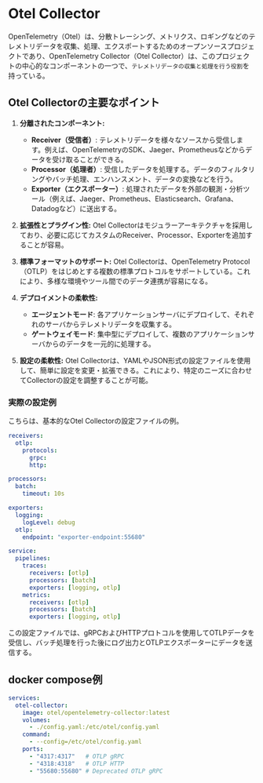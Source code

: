 # Otel Collector

OpenTelemetry（Otel）は、分散トレーシング、メトリクス、ロギングなどのテレメトリデータを収集、処理、エクスポートするためのオープンソースプロジェクトであり、OpenTelemetry Collector（Otel Collector）は、このプロジェクトの中心的なコンポーネントの一つで、`テレメトリデータの収集と処理を行う役割`を持っている。

## Otel Collectorの主要なポイント

1. **分離されたコンポーネント:**
   - **Receiver（受信者）**: テレメトリデータを様々なソースから受信します。例えば、OpenTelemetryのSDK、Jaeger、Prometheusなどからデータを受け取ることができる。
   - **Processor（処理者）**: 受信したデータを処理する。データのフィルタリングやバッチ処理、エンハンスメント、データの変換などを行う。
   - **Exporter（エクスポーター）**: 処理されたデータを外部の観測・分析ツール（例えば、Jaeger、Prometheus、Elasticsearch、Grafana、Datadogなど）に送出する。

2. **拡張性とプラグイン性:**
   Otel Collectorはモジュラーアーキテクチャを採用しており、必要に応じてカスタムのReceiver、Processor、Exporterを追加することが容易。

3. **標準フォーマットのサポート:**
   Otel Collectorは、OpenTelemetry Protocol（OTLP）をはじめとする複数の標準プロトコルをサポートしている。これにより、多様な環境やツール間でのデータ連携が容易になる。

4. **デプロイメントの柔軟性:**
   - **エージェントモード**: 各アプリケーションサーバにデプロイして、それぞれのサーバからテレメトリデータを収集する。
   - **ゲートウェイモード**: 集中型にデプロイして、複数のアプリケーションサーバからのデータを一元的に処理する。

5. **設定の柔軟性:**
   Otel Collectorは、YAMLやJSON形式の設定ファイルを使用して、簡単に設定を変更・拡張できる。これにより、特定のニーズに合わせてCollectorの設定を調整することが可能。

### 実際の設定例

こちらは、基本的なOtel Collectorの設定ファイルの例。

```yaml
receivers:
  otlp:
    protocols:
      grpc:
      http:

processors:
  batch:
    timeout: 10s

exporters:
  logging:
    logLevel: debug
  otlp:
    endpoint: "exporter-endpoint:55680"

service:
  pipelines:
    traces:
      receivers: [otlp]
      processors: [batch]
      exporters: [logging, otlp]
    metrics:
      receivers: [otlp]
      processors: [batch]
      exporters: [logging, otlp]
```

この設定ファイルでは、gRPCおよびHTTPプロトコルを使用してOTLPデータを受信し、バッチ処理を行った後にログ出力とOTLPエクスポーターにデータを送信する。

## docker compose例

```yaml
services:
  otel-collector:
    image: otel/opentelemetry-collector:latest
    volumes:
      - ./config.yaml:/etc/otel/config.yaml
    command:
      - --config=/etc/otel/config.yaml
    ports:
      - "4317:4317"   # OTLP gRPC
      - "4318:4318"   # OTLP HTTP
      - "55680:55680" # Deprecated OTLP gRPC
```
